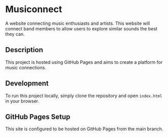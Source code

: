 # Musiconnect

A website connecting music enthusiasts and artists. This website will connect band members to allow users to explore similar sounds the best they can.

## Description
This project is hosted using GitHub Pages and aims to create a platform for music connections.

## Development
To run this project locally, simply clone the repository and open `index.html` in your browser.

## GitHub Pages Setup
This site is configured to be hosted on GitHub Pages from the main branch.

